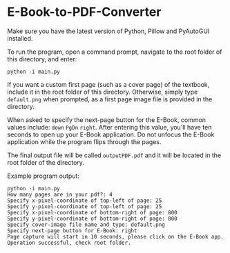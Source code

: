 # E-Book-to-PDF-Converter

Make sure you have the latest version of Python, Pillow and PyAutoGUI installed.

To run the program, open a command prompt, navigate to the root folder of this directory, and enter:

`python -i main.py`

If you want a custom first page (such as a cover page) of the textbook, include it in the root folder of this directory. Otherwise, simply type `default.png` when prompted, as a first page image file is provided in the directory.

When asked to specify the next-page button for the E-Book, common values include: `down` `PgDn` `right`.
After entering this value, you'll have ten seconds to open up your E-Book application. Do not unfocus the E-Book application while the program flips through the pages.

The final output file will be called `outputPDF.pdf` and it will be located in the root folder of the directory.

Example program output: 
```
python -i main.py
How many pages are in your pdf?: 4
Specify x-pixel-coordinate of top-left of page: 25
Specify y-pixel-coordinate of top-left of page: 25
Specify x-pixel-coordinate of bottom-right of page: 800
Specify y-pixel-coordinate of bottom-right of page: 800
Specify cover-image file name and type: default.png
Specify next-page button for E-Book: right
Page capture will start in 10 seconds, please click on the E-Book app.
Operation successful, check root folder.
```
